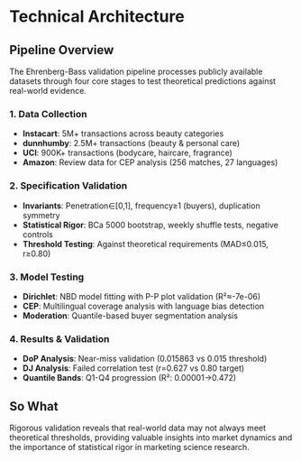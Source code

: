# Technical Architecture

## Pipeline Overview

The Ehrenberg-Bass validation pipeline processes publicly available datasets through four core stages to test theoretical predictions against real-world evidence.

### 1. **Data Collection**
- **Instacart**: 5M+ transactions across beauty categories
- **dunnhumby**: 2.5M+ transactions (beauty & personal care)
- **UCI**: 900K+ transactions (bodycare, haircare, fragrance)
- **Amazon**: Review data for CEP analysis (256 matches, 27 languages)

### 2. **Specification Validation**
- **Invariants**: Penetration∈[0,1], frequency≥1 (buyers), duplication symmetry
- **Statistical Rigor**: BCa 5000 bootstrap, weekly shuffle tests, negative controls
- **Threshold Testing**: Against theoretical requirements (MAD≤0.015, r≥0.80)

### 3. **Model Testing**
- **Dirichlet**: NBD model fitting with P-P plot validation (R²≈-7e-06)
- **CEP**: Multilingual coverage analysis with language bias detection
- **Moderation**: Quantile-based buyer segmentation analysis

### 4. **Results & Validation**
- **DoP Analysis**: Near-miss validation (0.015863 vs 0.015 threshold)
- **DJ Analysis**: Failed correlation test (r=0.627 vs 0.80 target)
- **Quantile Bands**: Q1-Q4 progression (R²: 0.00001→0.472)

## So What

Rigorous validation reveals that real-world data may not always meet theoretical thresholds, providing valuable insights into market dynamics and the importance of statistical rigor in marketing science research.